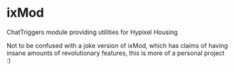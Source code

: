 # ixMod
ChatTriggers module providing utilities for Hypixel Housing

Not to be confused with a joke version of ixMod, which has claims of having insane amounts of revolutionary features, this is more of a personal project :)
